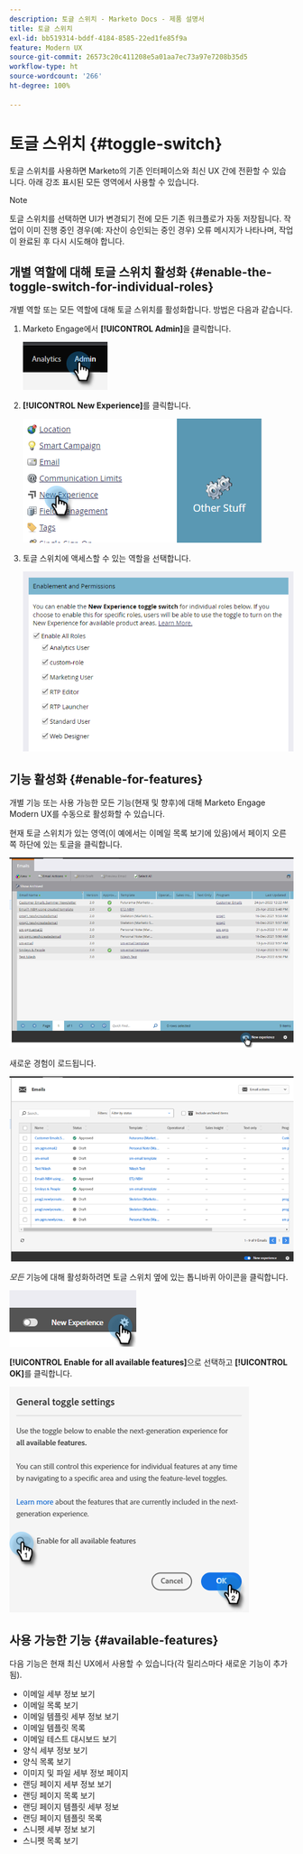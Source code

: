 ```yaml
---
description: 토글 스위치 - Marketo Docs - 제품 설명서
title: 토글 스위치
exl-id: bb519314-bddf-4184-8585-22ed1fe85f9a
feature: Modern UX
source-git-commit: 26573c20c411208e5a01aa7ec73a97e7208b35d5
workflow-type: ht
source-wordcount: '266'
ht-degree: 100%

---
```


# 토글 스위치 {#toggle-switch}

토글 스위치를 사용하면 Marketo의 기존 인터페이스와 최신 UX 간에 전환할 수 있습니다. 아래 강조 표시된 모든 영역에서 사용할 수 있습니다.

>[!NOTE]
>
>토글 스위치를 선택하면 UI가 변경되기 전에 모든 기존 워크플로가 자동 저장됩니다. 작업이 이미 진행 중인 경우(예: 자산이 승인되는 중인 경우) 오류 메시지가 나타나며, 작업이 완료된 후 다시 시도해야 합니다.

## 개별 역할에 대해 토글 스위치 활성화 {#enable-the-toggle-switch-for-individual-roles}

개별 역할 또는 모든 역할에 대해 토글 스위치를 활성화합니다. 방법은 다음과 같습니다.

1. Marketo Engage에서 **[!UICONTROL Admin]**&#x200B;을 클릭합니다.

   ![](assets/toggle-switch-1.png)

1. **[!UICONTROL New Experience]**&#x200B;를 클릭합니다.

   ![](assets/toggle-switch-2.png)

1. 토글 스위치에 액세스할 수 있는 역할을 선택합니다.

   ![](assets/toggle-switch-3.png)

## 기능 활성화 {#enable-for-features}

개별 기능 또는 사용 가능한 모든 기능(현재 및 향후)에 대해 Marketo Engage Modern UX를 수동으로 활성화할 수 있습니다.

현재 토글 스위치가 있는 영역(이 예에서는 이메일 목록 보기에 있음)에서 페이지 오른쪽 하단에 있는 토글을 클릭합니다.

![](assets/toggle-switch-4.png)

새로운 경험이 로드됩니다.

![](assets/toggle-switch-5.png)

_모든_ 기능에 대해 활성화하려면 토글 스위치 옆에 있는 톱니바퀴 아이콘을 클릭합니다.

![](assets/toggle-switch-6.png)

**[!UICONTROL Enable for all available features]**&#x200B;으로 선택하고 **[!UICONTROL OK]**&#x200B;를 클릭합니다.

![](assets/toggle-switch-7.png)

## 사용 가능한 기능 {#available-features}

다음 기능은 현재 최신 UX에서 사용할 수 있습니다(각 릴리스마다 새로운 기능이 추가됨).

* 이메일 세부 정보 보기
* 이메일 목록 보기
* 이메일 템플릿 세부 정보 보기
* 이메일 템플릿 목록
* 이메일 테스트 대시보드 보기
* 양식 세부 정보 보기
* 양식 목록 보기
* 이미지 및 파일 세부 정보 페이지
* 랜딩 페이지 세부 정보 보기
* 랜딩 페이지 목록 보기
* 랜딩 페이지 템플릿 세부 정보
* 랜딩 페이지 템플릿 목록
* 스니펫 세부 정보 보기
* 스니펫 목록 보기
